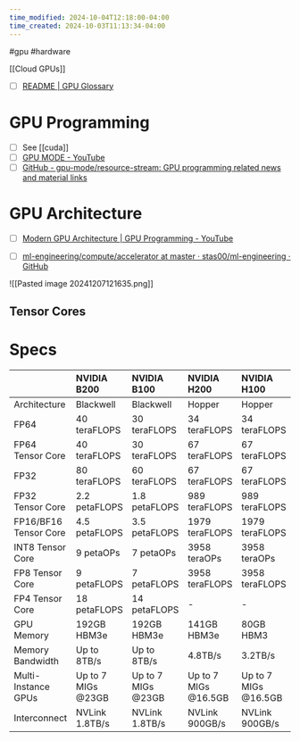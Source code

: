 ```yaml
---
time_modified: 2024-10-04T12:18:00-04:00
time_created: 2024-10-03T11:13:34-04:00
---
```

#gpu #hardware


[[Cloud GPUs]]


- [ ] [README | GPU Glossary](https://modal.com/gpu-glossary/readme)

# GPU Programming

- [ ] See [[cuda]]
- [ ] [GPU MODE - YouTube](https://www.youtube.com/channel/UCJgIbYl6C5no72a0NUAPcTA)
- [ ] [GitHub - gpu-mode/resource-stream: GPU programming related news and material links](https://github.com/gpu-mode/resource-stream)

# GPU Architecture

- [ ] [Modern GPU Architecture | GPU Programming - YouTube](https://youtu.be/whPSD8sdx-0?si=PBPU2woJPHaf0E8n)
- [ ] [ml-engineering/compute/accelerator at master · stas00/ml-engineering · GitHub](https://github.com/stas00/ml-engineering/tree/master/compute/accelerator)


![[Pasted image 20241207121635.png]]


## Tensor Cores





# Specs



|                       | NVIDIA B200        | NVIDIA B100        | NVIDIA H200          | NVIDIA H100          | NVIDIA A100        |
| :-------------------- | :----------------- | :----------------- | :------------------- | :------------------- | :----------------- |
| Architecture          | Blackwell          | Blackwell          | Hopper               | Hopper               | Ampere             |
| FP64                  | 40 teraFLOPS       | 30 teraFLOPS       | 34 teraFLOPS         | 34 teraFLOPS         | 9.7 teraFLOPS      |
| FP64 Tensor Core      | 40 teraFLOPS       | 30 teraFLOPS       | 67 teraFLOPS         | 67 teraFLOPS         | 19.5 teraFLOPS     |
| FP32                  | 80 teraFLOPS       | 60 teraFLOPS       | 67 teraFLOPS         | 67 teraFLOPS         | 19.5 teraFLOPS     |
| FP32 Tensor Core      | 2.2 petaFLOPS      | 1.8 petaFLOPS      | 989 teraFLOPS        | 989 teraFLOPS        | 312 teraFLOPS      |
| FP16/BF16 Tensor Core | 4.5 petaFLOPS      | 3.5 petaFLOPS      | 1979 teraFLOPS       | 1979 teraFLOPS       | 624 teraFLOPS      |
| INT8 Tensor Core      | 9 petaOPs          | 7 petaOPs          | 3958 teraOPs         | 3958 teraOPs         | 1248 teraOPs       |
| FP8 Tensor Core       | 9 petaFLOPS        | 7 petaFLOPS        | 3958 teraFLOPS       | 3958 teraFLOPS       | -                  |
| FP4 Tensor Core       | 18 petaFLOPS       | 14 petaFLOPS       | -                    | -                    | -                  |
| GPU Memory            | 192GB HBM3e        | 192GB HBM3e        | 141GB HBM3e          | 80GB HBM3            | 80GB HBM2e         |
| Memory Bandwidth      | Up to 8TB/s        | Up to 8TB/s        | 4.8TB/s              | 3.2TB/s              | 2TB/s              |
| Multi-Instance GPUs   | Up to 7 MIGs @23GB | Up to 7 MIGs @23GB | Up to 7 MIGs @16.5GB | Up to 7 MIGs @16.5GB | Up to 7 MIGs @10GB |
| Interconnect          | NVLink 1.8TB/s     | NVLink 1.8TB/s     | NVLink 900GB/s       | NVLink 900GB/s       | NVLink 600GB/s     |


